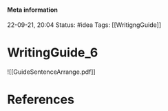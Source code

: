 #### Meta information
22-09-21, 20:04
Status: #idea
Tags: [[WritigngGuide]]





# WritingGuide_6

![[GuideSentenceArrange.pdf]]





# References
